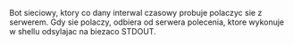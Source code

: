 Bot sieciowy, ktory co dany interwal czasowy probuje polaczyc sie z serwerem. 
Gdy sie polaczy, odbiera od serwera polecenia, ktore wykonuje w shellu odsylajac na biezaco STDOUT.
